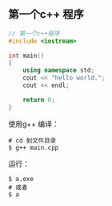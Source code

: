 ## 第一个c++ 程序

```cpp
// 第一个c++程序
#include <iostream>

int main()
{
	using namespace std;
	cout << "hello world.";
	cout << endl;

	return 0;
}
```

使用g++ 编译：
```shell
# cd 到文件目录
$ g++ main.cpp
```
运行：
```shell
$ a.exe
# 或者
$ a
```
